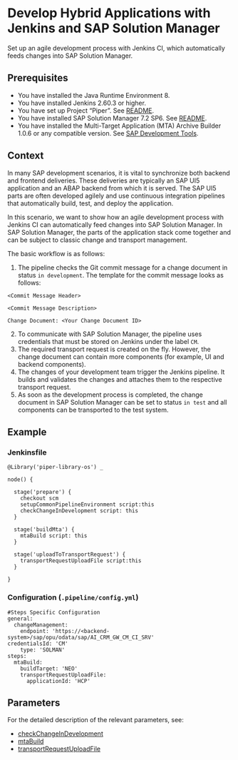 # Develop Hybrid Applications with Jenkins and SAP Solution Manager

Set up an agile development process with Jenkins CI, which automatically feeds changes into SAP Solution Manager.

## Prerequisites

* You have installed the Java Runtime Environment 8.
* You have installed Jenkins 2.60.3 or higher.
* You have set up Project “Piper”. See [README](https://github.com/SAP/jenkins-library/blob/master/README.md).
* You have installed SAP Solution Manager 7.2 SP6. See [README](https://github.com/SAP/devops-cm-client/blob/master/README.md).
* You have installed the Multi-Target Application (MTA) Archive Builder 1.0.6 or any compatible version. See [SAP Development Tools](https://tools.hana.ondemand.com/#cloud).

## Context

In many SAP development scenarios, it is vital to synchronize both backend and frontend deliveries. These deliveries are typically an SAP UI5 application and an ABAP backend from which it is served. The SAP UI5 parts are often developed agilely and use continuous integration pipelines that automatically build, test, and deploy the application.

In this scenario, we want to show how an agile development process with Jenkins CI can automatically feed changes into SAP Solution Manager. In SAP Solution Manager, the parts of the application stack come together and can be subject to classic change and transport management.

The basic workflow is as follows:

1. The pipeline checks the Git commit message for a change document in status `in development`. The template for the commit message looks as follows:
```
<Commit Message Header>

<Commit Message Description>

Change Document: <Your Change Document ID>
```
2. To communicate with SAP Solution Manager, the pipeline uses credentials that must be stored on Jenkins under the label `CM`.
3. The required transport request is created on the fly. However, the change document can contain more components (for example, UI and backend components).
4. The changes of your development team trigger the Jenkins pipeline. It builds and validates the changes and attaches them to the respective transport request.
5. As soon as the development process is completed, the change document in SAP Solution Manager can be set to status `in test` and all components can be transported to the test system.

## Example

### Jenkinsfile

```
@Library('piper-library-os') _

node() {

  stage('prepare') {
    checkout scm
    setupCommonPipelineEnvironment script:this
    checkChangeInDevelopment script: this
  }

  stage('buildMta') {
    mtaBuild script: this
  }

  stage('uploadToTransportRequest') {
    transportRequestUploadFile script:this
  }

}
```

### Configuration (`.pipeline/config.yml`)

```
#Steps Specific Configuration
general:
  changeManagement:
    endpoint: 'https://<backend-system>/sap/opu/odata/sap/AI_CRM_GW_CM_CI_SRV'
credentialsId: 'CM'
    type: 'SOLMAN'
steps:
  mtaBuild:
    buildTarget: 'NEO'
    transportRequestUploadFile:
      applicationId: 'HCP'
```

## Parameters

For the detailed description of the relevant parameters, see:

* [checkChangeInDevelopment](https://sap.github.io/jenkins-library/steps/checkChangeInDevelopment/)
* [mtaBuild](https://sap.github.io/jenkins-library/steps/mtaBuild/)
* [transportRequestUploadFile](https://sap.github.io/jenkins-library/steps/transportRequestUploadFile/)
